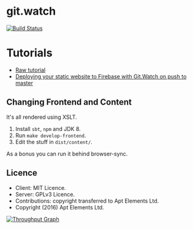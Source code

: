 # git.watch
[![Build Status](https://travis-ci.org/AptElements/git-watch.svg?branch=master)](https://travis-ci.org/AptElements/git-watch)

# Tutorials

* [Raw tutorial](https://git.watch)
* [Deploying your static website to Firebase with Git.Watch on push to master](https://github.com/ScalaWilliam/git-watch/blob/master/tutorials/FIREBASE.md)

## Changing Frontend and Content

It's all rendered using XSLT.

1. Install `sbt`, `npm` and JDK 8.
2. Run `make develop-frontend`.
3. Edit the stuff in `dist/content/`.

As a bonus you can run it behind browser-sync.

## Licence

* Client: MIT Licence.
* Server: GPLv3 Licence.
* Contributions: copyright transferred to Apt Elements Ltd.
* Copyright (2016) Apt Elements Ltd.

[![Throughput Graph](https://graphs.waffle.io/ScalaWilliam/git-watch/throughput.svg)](https://waffle.io/ScalaWilliam/git-watch/metrics/throughput)
